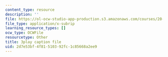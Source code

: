 ```yaml
---
content_type: resource
description: ''
file: https://ol-ocw-studio-app-production.s3.amazonaws.com/courses/20-219-becoming-the-next-bill-nye-writing-and-hosting-the-educational-show-january-iap-2015/2d7e53bf4f81510392fc1c85668a2ee9_VBgVRviSKek.vtt
file_type: application/x-subrip
learning_resource_types: []
ocw_type: OCWFile
resourcetype: Other
title: 3play caption file
uid: 2d7e53bf-4f81-5103-92fc-1c85668a2ee9
---
```

